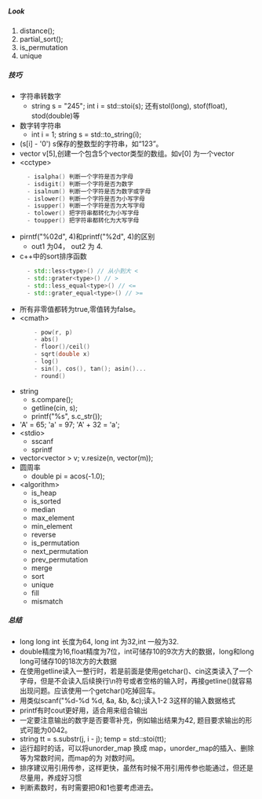##### Look
1. distance();
2. partial_sort();
3. is_permutation
4. unique

##### 技巧
- 字符串转数字
  - string s = "245";
int i = std::stoi(s); 还有stol(long), stof(float), stod(double)等
- 数字转字符串
  - int i = 1; string s = std::to_string(i);
- (s[i] - '0') s保存的整数型的字符串，如“123”。
- vector<int> v[5],创建一个包含5个vector<int>类型的数组。如v[0] 为一个vector<int>
- \<cctype\> 
  ```cpp
    - isalpha() 判断一个字符是否为字母
    - isdigit() 判断一个字符是否为数字
    - isalnum() 判断一个字符是否为数字或字母
    - islower() 判断一个字符是否为小写字母
    - isupper() 判断一个字符是否为大写字母
    - tolower() 把字符串都转化为小写字母
    - toupper() 把字符串都转化为大写字母
  ```
- pirntf("%02d", 4)和printf("%2d", 4)的区别
    - out1 为04， out2 为 4.
- c++中的sort排序函数
  ```cpp
    - std::less<type>() // 从小到大 <
    - std::grater<type>() // >
    - std::less_equal<type>() // <=
    - std::grater_equal<type>() // >=  

  ```
- 所有非零值都转为true,零值转为false。 
- \<cmath\>
  ```cpp
      - pow(r, p)
      - abs()
      - floor()/ceil()
      - sqrt(double x)
      - log()
      - sin(), cos(), tan(); asin()...
      - round()
  ```
- string
    - s.compare();
    - getline(cin, s);
    - printf("%s", s.c_str());
- 'A' = 65; 'a' = 97;  'A' + 32 = 'a';
- \<stdio\>
    - sscanf
    - sprintf 
- vector<vector<int> > v; v.resize(n, vector<int>(m));
- 圆周率
    - double pi = acos(-1.0);
- \<algorithm\>
  - is_heap
  - is_sorted
  - median
  - max_element
  - min_element
  - reverse
  - is_permutation
  - next_permutation
  - prev_permutation
  - merge
  - sort
  - unique
  - fill
  - mismatch

##### 总结
- long long int 长度为64, long int 为32,int 一般为32.
- double精度为16,float精度为7位，int可储存10的9次方大的数据，long和long long可储存10的18次方的大数据 
- 在使用getline读入一整行时，若是前面是使用getchar()、cin这类读入了一个字母，但是不会读入后续换行\n符号或者空格的输入时，再接getline()就容易出现问题。应该使用一个getchar()吃掉回车。
- 用类似scanf("%d-%d %d, &a, &b, &c);读入1-2 3这样的输入数据格式
- printf有时cout更好用，适合用来组合输出
- 一定要注意输出的数字是否要零补充，例如输出结果为42, 题目要求输出的形式可能为0042。
- string tt = s.substr(j, i - j); temp = std::stoi(tt);
- 运行超时的话，可以将unorder_map 换成 map，unorder_map的插入、删除等为常数时间，而map的为 对数时间。
- 排序建议用引用传参，这样更快，虽然有时候不用引用传参也能通过，但还是尽量用，养成好习惯
- 判断素数时，有时需要把0和1也要考虑进去。
